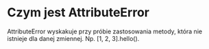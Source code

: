 # Czym jest AttributeError   
AttributeError wyskakuje przy próbie zastosowania metody, która nie istnieje dla danej zmiennej. Np. [1, 2, 3].hello().

